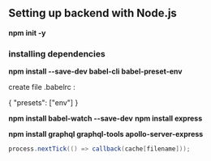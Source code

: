 ## Setting up backend with Node.js

**npm init -y**

### installing dependencies

**npm install --save-dev babel-cli babel-preset-env**

create file .babelrc :

{
  "presets": ["env"]
}

**npm install babel-watch --save-dev**
**npm install express** 

**npm install graphql graphql-tools apollo-server-express**

```java script
process.nextTick(() => callback(cache[filename]));
```


